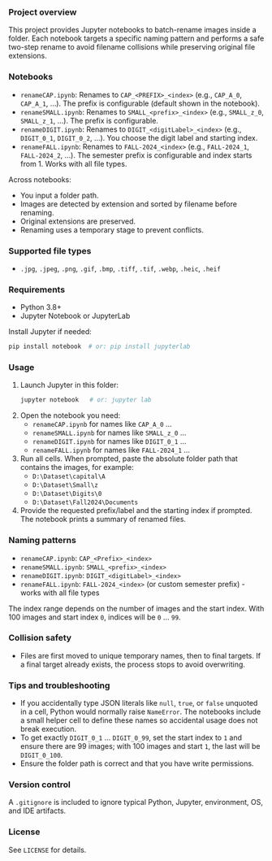 ### Project overview

This project provides Jupyter notebooks to batch-rename images inside a folder. Each notebook targets a specific naming pattern and performs a safe two-step rename to avoid filename collisions while preserving original file extensions.

### Notebooks

- `renameCAP.ipynb`: Renames to `CAP_<PREFIX>_<index>` (e.g., `CAP_A_0`, `CAP_A_1`, …). The prefix is configurable (default shown in the notebook).
- `renameSMALL.ipynb`: Renames to `SMALL_<prefix>_<index>` (e.g., `SMALL_z_0`, `SMALL_z_1`, …). The prefix is configurable.
- `renameDIGIT.ipynb`: Renames to `DIGIT_<digitLabel>_<index>` (e.g., `DIGIT_0_1`, `DIGIT_0_2`, …). You choose the digit label and starting index.
- `renameFALL.ipynb`: Renames to `FALL-2024_<index>` (e.g., `FALL-2024_1`, `FALL-2024_2`, …). The semester prefix is configurable and index starts from 1. Works with all file types.

Across notebooks:
- You input a folder path.
- Images are detected by extension and sorted by filename before renaming.
- Original extensions are preserved.
- Renaming uses a temporary stage to prevent conflicts.

### Supported file types

- `.jpg`, `.jpeg`, `.png`, `.gif`, `.bmp`, `.tiff`, `.tif`, `.webp`, `.heic`, `.heif`

### Requirements

- Python 3.8+
- Jupyter Notebook or JupyterLab

Install Jupyter if needed:

```sh
pip install notebook  # or: pip install jupyterlab
```

### Usage

1. Launch Jupyter in this folder:
   ```sh
   jupyter notebook   # or: jupyter lab
   ```
2. Open the notebook you need:
   - `renameCAP.ipynb` for names like `CAP_A_0` …
   - `renameSMALL.ipynb` for names like `SMALL_z_0` …
   - `renameDIGIT.ipynb` for names like `DIGIT_0_1` …
   - `renameFALL.ipynb` for names like `FALL-2024_1` …
3. Run all cells. When prompted, paste the absolute folder path that contains the images, for example:
   - `D:\Dataset\capital\A`
   - `D:\Dataset\Small\z`
   - `D:\Dataset\Digits\0`
   - `D:\Dataset\Fall2024\Documents`
4. Provide the requested prefix/label and the starting index if prompted. The notebook prints a summary of renamed files.

### Naming patterns

- `renameCAP.ipynb`: `CAP_<Prefix>_<index>`
- `renameSMALL.ipynb`: `SMALL_<prefix>_<index>`
- `renameDIGIT.ipynb`: `DIGIT_<digitLabel>_<index>`
- `renameFALL.ipynb`: `FALL-2024_<index>` (or custom semester prefix) - works with all file types

The index range depends on the number of images and the start index. With 100 images and start index `0`, indices will be `0` … `99`.

### Collision safety

- Files are first moved to unique temporary names, then to final targets. If a final target already exists, the process stops to avoid overwriting.

### Tips and troubleshooting

- If you accidentally type JSON literals like `null`, `true`, or `false` unquoted in a cell, Python would normally raise `NameError`. The notebooks include a small helper cell to define these names so accidental usage does not break execution.
- To get exactly `DIGIT_0_1` … `DIGIT_0_99`, set the start index to `1` and ensure there are 99 images; with 100 images and start `1`, the last will be `DIGIT_0_100`.
- Ensure the folder path is correct and that you have write permissions.

### Version control

A `.gitignore` is included to ignore typical Python, Jupyter, environment, OS, and IDE artifacts.

### License

See `LICENSE` for details.
